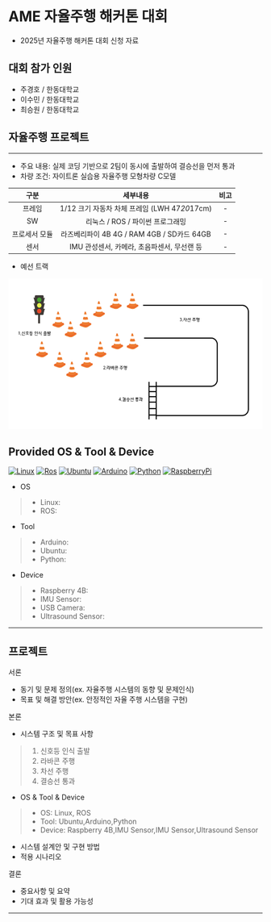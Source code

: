 # AME 자율주행 해커톤 대회
* 2025년 자율주행 해커톤 대회 신청 자료

## 대회 참가 인원
* 주경호 / 한동대학교
* 이수민 / 한동대학교
* 최승원 / 한동대학교

## 자율주행 프로젝트
---
* 주요 내용: 실제 코딩 기반으로 2팀이 동시에 출발하여 결승선을 먼저 통과
* 차량 조건: 자이트론 실습용 자율주행 모형차량 C모델

| 구분 | 세부내용 | 비고 |
| :------------: | :------------------------------: | :------------: |
| 프레임 | 1/12 크기 자동차 차체 프레임 (LWH 47*20*17cm) | - |
| SW | 리눅스 / ROS / 파이썬 프로그래밍 | - |
| 프로세서 모듈 | 라즈베리파이 4B 4G / RAM 4GB / SD카드 64GB | - |
| 센서 | IMU 관성센서, 카메라, 초음파센서, 무선랜 등 | - |

* 예선 트랙
<img src="image/image.png" width="600" height ="300">


## Provided OS & Tool & Device
[![Linux](https://img.shields.io/badge/-Linux-FCC624?logo=Linux&style=flat-square&logoColor=black)](https://www.kernel.org)
[![Ros](https://img.shields.io/badge/-ROS-22314E?logo=Ros&style=flat-square&logoColor=white)](https://www.ros.org)
[![Ubuntu](https://img.shields.io/badge/-Ubuntu-E95420?logo=Ubuntu&style=flat-square&logoColor=white)](https://ubuntu.com)
[![Arduino](https://img.shields.io/badge/Arduino-00878F?logo=arduino&logoColor=fff&style=plastic)](https://www.arduino.cc)
[![Python](https://img.shields.io/badge/Python-3776AB?style=flat-square&logo=Python&logoColor=white)](https://www.python.org)
[![RaspberryPi](https://img.shields.io/badge/-RaspberryPi-C51A4A?style=flat-square&logo=Raspberry-Pi)](https://www.raspberrypi.com)

* OS
>* Linux: 
>* ROS: 
* Tool
>* Arduino: 
>* Ubuntu:
>* Python: 
* Device
>* Raspberry 4B: 
>* IMU Sensor: 
>* USB Camera: 
>* Ultrasound Sensor: 
---
## 프로젝트 

서론
* 동기 및 문제 정의(ex. 자율주행 시스템의 동향 및 문제인식)
* 목표 및 해결 방안(ex. 안정적인 자율 주행 시스템을 구현)

본론
* 시스템 구조 및 목표 사항 
>1. 신호등 인식 출발
>2. 라바콘 주행
>3. 차선 주행
>4. 결승선 통과
* OS & Tool & Device
>* OS: Linux, ROS
>* Tool: Ubuntu,Arduino,Python
>* Device: Raspberry 4B,IMU Sensor,IMU Sensor,Ultrasound Sensor
* 시스템 설계안 및 구현 방법
* 적용 시나리오

결론
* 중요사항 및 요약
* 기대 효과 및 활용 가능성


---

